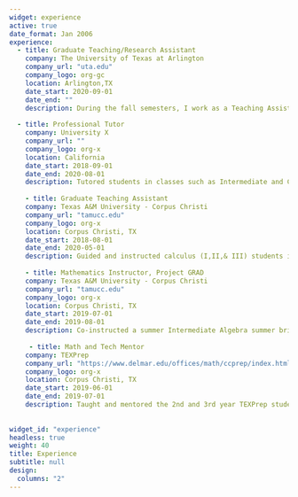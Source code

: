```yaml
---
widget: experience
active: true
date_format: Jan 2006
experience:
  - title: Graduate Teaching/Research Assistant
    company: The University of Texas at Arlington
    company_url: "uta.edu"
    company_logo: org-gc
    location: Arlington,TX
    date_start: 2020-09-01
    date_end: ""
    description: During the fall semesters, I work as a Teaching Assistant for the calculus instructors where I       guide the students in the lab portion of their class with lab assignments.  During the spring semesters, I       work directly with my advisors Dr. Li Wang and Dr. Ren-Cang Li on my current research pertaining to my           dissertation.  
       
  - title: Professional Tutor
    company: University X
    company_url: ""
    company_logo: org-x
    location: California
    date_start: 2018-09-01
    date_end: 2020-08-01
    description: Tutored students in classes such as Intermediate and College Algebra up to Calculus and               Differential Equations.  In addition, University Physics I & II.  
    
    - title: Graduate Teaching Assistant
    company: Texas A&M University - Corpus Christi
    company_url: "tamucc.edu"
    company_logo: org-x
    location: Corpus Christi, TX
    date_start: 2018-08-01
    date_end: 2020-05-01
    description: Guided and instructed calculus (I,II,& III) students in MATLAB based labs which took concepts from     lecture to an applied platform.  
    
    - title: Mathematics Instructor, Project GRAD
    company: Texas A&M University - Corpus Christi
    company_url: "tamucc.edu"
    company_logo: org-x
    location: Corpus Christi, TX
    date_start: 2019-07-01
    date_end: 2019-08-01
    description: Co-instructed a summer Intermediate Algebra summer bridge class to incoming college freshman to     test and aid in their college readiness.  
    
     - title: Math and Tech Mentor
    company: TEXPrep
    company_url: "https://www.delmar.edu/offices/math/ccprep/index.html"
    company_logo: org-x
    location: Corpus Christi, TX
    date_start: 2019-06-01
    date_end: 2019-07-01
    description: Taught and mentored the 2nd and 3rd year TEXPrep students in their respective subjects such as       physics, basic group theory, scientific research, statistics, logic, modular arithmetic, and professional         writing.  
    
    
widget_id: "experience"
headless: true
weight: 40
title: Experience
subtitle: null
design:
  columns: "2"
---
```

